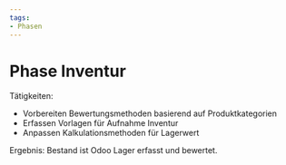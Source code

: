 ```yaml
---
tags:
- Phasen
---
```

# Phase Inventur

Tätigkeiten:

- Vorbereiten Bewertungsmethoden basierend auf Produktkategorien
- Erfassen Vorlagen für Aufnahme Inventur
- Anpassen Kalkulationsmethoden für Lagerwert 

Ergebnis: Bestand ist Odoo Lager erfasst und bewertet.